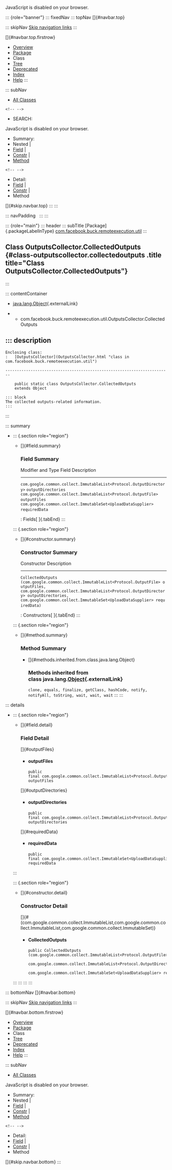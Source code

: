 <div>

JavaScript is disabled on your browser.

</div>

::: {role="banner"}
::: fixedNav
::: topNav
[]{#navbar.top}

::: skipNav
[Skip navigation links](#skip.navbar.top "Skip navigation links")
:::

[]{#navbar.top.firstrow}

-   [Overview](../../../../../index.html)
-   [Package](package-summary.html)
-   Class
-   [Tree](package-tree.html)
-   [Deprecated](../../../../../deprecated-list.html)
-   [Index](../../../../../index-all.html)
-   [Help](../../../../../help-doc.html)
:::

::: subNav
-   [All Classes](../../../../../allclasses.html)

```{=html}
<!-- -->
```
-   SEARCH:

<div>

<div>

JavaScript is disabled on your browser.

</div>

</div>

<div>

-   Summary: 
-   Nested \| 
-   [Field](#field.summary) \| 
-   [Constr](#constructor.summary) \| 
-   [Method](#method.summary)

```{=html}
<!-- -->
```
-   Detail: 
-   [Field](#field.detail) \| 
-   [Constr](#constructor.detail) \| 
-   Method

</div>

[]{#skip.navbar.top}
:::
:::

::: navPadding
 
:::
:::

::: {role="main"}
::: header
::: subTitle
[Package]{.packageLabelInType} [com.facebook.buck.remoteexecution.util](package-summary.html)
:::

## Class OutputsCollector.CollectedOutputs {#class-outputscollector.collectedoutputs .title title="Class OutputsCollector.CollectedOutputs"}
:::

::: contentContainer
-   [java.lang.Object](http://docs.oracle.com/javase/7/docs/api/java/lang/Object.html?is-external=true "class or interface in java.lang"){.externalLink}

-   -   com.facebook.buck.remoteexecution.util.OutputsCollector.CollectedOutputs

::: description
-   

    Enclosing class:
    :   [OutputsCollector](OutputsCollector.html "class in com.facebook.buck.remoteexecution.util")

    ------------------------------------------------------------------------

        public static class OutputsCollector.CollectedOutputs
        extends Object

    ::: block
    The collected outputs-related information.
    :::
:::

::: summary
-   ::: {.section role="region"}
    -   []{#field.summary}

        ### Field Summary

          Modifier and Type                                                     Field                 Description
          --------------------------------------------------------------------- --------------------- -------------
          `com.google.common.collect.ImmutableList<Protocol.OutputDirectory>`   `outputDirectories`    
          `com.google.common.collect.ImmutableList<Protocol.OutputFile>`        `outputFiles`          
          `com.google.common.collect.ImmutableSet<UploadDataSupplier>`          `requiredData`         

          : Fields[ ]{.tabEnd}
    :::

    ::: {.section role="region"}
    -   []{#constructor.summary}

        ### Constructor Summary

          Constructor                                                                                                                                                                                                                                                                                  Description
          -------------------------------------------------------------------------------------------------------------------------------------------------------------------------------------------------------------------------------------------------------------------------------------------- -------------
          `CollectedOutputs​(com.google.common.collect.ImmutableList<Protocol.OutputFile> outputFiles,                 com.google.common.collect.ImmutableList<Protocol.OutputDirectory> outputDirectories,                 com.google.common.collect.ImmutableSet<UploadDataSupplier> requiredData)`    

          : Constructors[ ]{.tabEnd}
    :::

    ::: {.section role="region"}
    -   []{#method.summary}

        ### Method Summary

        -   []{#methods.inherited.from.class.java.lang.Object}

            ### Methods inherited from class java.lang.[Object](http://docs.oracle.com/javase/7/docs/api/java/lang/Object.html?is-external=true "class or interface in java.lang"){.externalLink}

            `clone, equals, finalize, getClass, hashCode, notify, notifyAll, toString, wait, wait, wait`
    :::
:::

::: details
-   ::: {.section role="region"}
    -   []{#field.detail}

        ### Field Detail

        []{#outputFiles}

        -   #### outputFiles

                public final com.google.common.collect.ImmutableList<Protocol.OutputFile> outputFiles

        []{#outputDirectories}

        -   #### outputDirectories

                public final com.google.common.collect.ImmutableList<Protocol.OutputDirectory> outputDirectories

        []{#requiredData}

        -   #### requiredData

                public final com.google.common.collect.ImmutableSet<UploadDataSupplier> requiredData
    :::

    ::: {.section role="region"}
    -   []{#constructor.detail}

        ### Constructor Detail

        []{#<init>(com.google.common.collect.ImmutableList,com.google.common.collect.ImmutableList,com.google.common.collect.ImmutableSet)}

        -   #### CollectedOutputs

                public CollectedOutputs​(com.google.common.collect.ImmutableList<Protocol.OutputFile> outputFiles,
                                        com.google.common.collect.ImmutableList<Protocol.OutputDirectory> outputDirectories,
                                        com.google.common.collect.ImmutableSet<UploadDataSupplier> requiredData)
    :::
:::
:::
:::

::: bottomNav
[]{#navbar.bottom}

::: skipNav
[Skip navigation links](#skip.navbar.bottom "Skip navigation links")
:::

[]{#navbar.bottom.firstrow}

-   [Overview](../../../../../index.html)
-   [Package](package-summary.html)
-   Class
-   [Tree](package-tree.html)
-   [Deprecated](../../../../../deprecated-list.html)
-   [Index](../../../../../index-all.html)
-   [Help](../../../../../help-doc.html)
:::

::: subNav
-   [All Classes](../../../../../allclasses.html)

<div>

<div>

JavaScript is disabled on your browser.

</div>

</div>

<div>

-   Summary: 
-   Nested \| 
-   [Field](#field.summary) \| 
-   [Constr](#constructor.summary) \| 
-   [Method](#method.summary)

```{=html}
<!-- -->
```
-   Detail: 
-   [Field](#field.detail) \| 
-   [Constr](#constructor.detail) \| 
-   Method

</div>

[]{#skip.navbar.bottom}
:::

